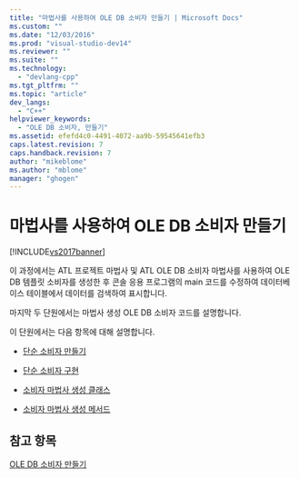 ```yaml
---
title: "마법사를 사용하여 OLE DB 소비자 만들기 | Microsoft Docs"
ms.custom: ""
ms.date: "12/03/2016"
ms.prod: "visual-studio-dev14"
ms.reviewer: ""
ms.suite: ""
ms.technology: 
  - "devlang-cpp"
ms.tgt_pltfrm: ""
ms.topic: "article"
dev_langs: 
  - "C++"
helpviewer_keywords: 
  - "OLE DB 소비자, 만들기"
ms.assetid: efefd4c0-4491-4072-aa9b-59545641efb3
caps.latest.revision: 7
caps.handback.revision: 7
author: "mikeblome"
ms.author: "mblome"
manager: "ghogen"
---
```

# 마법사를 사용하여 OLE DB 소비자 만들기
[!INCLUDE[vs2017banner](../../assembler/inline/includes/vs2017banner.md)]

이 과정에서는 ATL 프로젝트 마법사 및 ATL OLE DB 소비자 마법사를 사용하여 OLE DB 템플릿 소비자를 생성한 후 콘솔 응용 프로그램의 main 코드를 수정하여 데이터베이스 테이블에서 데이터를 검색하여 표시합니다.  
  
 마지막 두 단원에서는 마법사 생성 OLE DB 소비자 코드를 설명합니다.  
  
 이 단원에서는 다음 항목에 대해 설명합니다.  
  
-   [단순 소비자 만들기](../../data/oledb/creating-a-simple-consumer.md)  
  
-   [단순 소비자 구현](../../data/oledb/implementing-a-simple-consumer.md)  
  
-   [소비자 마법사 생성 클래스](../../data/oledb/consumer-wizard-generated-classes.md)  
  
-   [소비자 마법사 생성 메서드](../../data/oledb/consumer-wizard-generated-methods.md)  
  
## 참고 항목  
 [OLE DB 소비자 만들기](../../data/oledb/creating-an-ole-db-consumer.md)